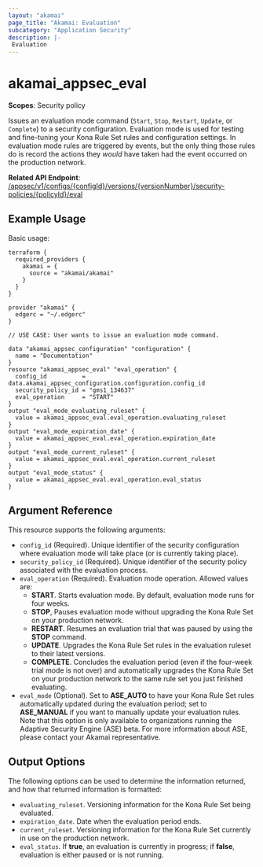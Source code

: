 ```yaml
---
layout: "akamai"
page_title: "Akamai: Evaluation"
subcategory: "Application Security"
description: |-
 Evaluation
---
```


# akamai_appsec_eval

**Scopes**: Security policy

Issues an evaluation mode command (`Start`, `Stop`, `Restart`, `Update`, or `Complete`) to a security configuration.
Evaluation mode is used for testing and fine-tuning your Kona Rule Set rules and configuration settings.
In evaluation mode rules are triggered by events, but the only thing those rules do is record the actions they *would* have taken had the event occurred on the production network.

**Related API Endpoint**: [/appsec/v1/configs/{configId}/versions/{versionNumber}/security-policies/{policyId}/eval](https://techdocs.akamai.com/application-security/reference/post-policy-eval)

## Example Usage

Basic usage:

```
terraform {
  required_providers {
    akamai = {
      source = "akamai/akamai"
    }
  }
}

provider "akamai" {
  edgerc = "~/.edgerc"
}

// USE CASE: User wants to issue an evaluation mode command.

data "akamai_appsec_configuration" "configuration" {
  name = "Documentation"
}
resource "akamai_appsec_eval" "eval_operation" {
  config_id          = data.akamai_appsec_configuration.configuration.config_id
  security_policy_id = "gms1_134637"
  eval_operation     = "START"
}
output "eval_mode_evaluating_ruleset" {
  value = akamai_appsec_eval.eval_operation.evaluating_ruleset
}
output "eval_mode_expiration_date" {
  value = akamai_appsec_eval.eval_operation.expiration_date
}
output "eval_mode_current_ruleset" {
  value = akamai_appsec_eval.eval_operation.current_ruleset
}
output "eval_mode_status" {
  value = akamai_appsec_eval.eval_operation.eval_status
}
```

## Argument Reference

This resource supports the following arguments:

- `config_id` (Required). Unique identifier of the security configuration where evaluation mode will take place (or is currently taking place).
- `security_policy_id` (Required). Unique identifier of the security policy associated with the evaluation process.
- `eval_operation` (Required). Evaluation mode operation. Allowed values are:
  - **START**. Starts evaluation mode. By default, evaluation mode runs for four weeks.
  - **STOP**, Pauses evaluation mode without upgrading the Kona Rule Set on your production network.
  - **RESTART**. Resumes an evaluation trial that was paused by using the **STOP** command.
  - **UPDATE**. Upgrades the Kona Rule Set rules in the evaluation ruleset to their latest versions.
  - **COMPLETE**. Concludes the evaluation period (even if the four-week trial mode is not over) and automatically upgrades the Kona Rule Set on your production network to the same rule set you just finished evaluating.
- `eval_mode` (Optional). Set to **ASE_AUTO** to have your Kona Rule Set rules automatically updated during the evaluation period; set to **ASE_MANUAL** if you want to manually update your evaluation rules. Note that this option is only available to organizations running the Adaptive Security Engine (ASE) beta. For more information about ASE, please contact your Akamai representative.

## Output Options

The following options can be used to determine the information returned, and how that returned information is formatted:

- `evaluating_ruleset`. Versioning information for the Kona Rule Set being evaluated.
- `expiration_date`. Date when the evaluation period ends.
- `current_ruleset`. Versioning information for the Kona Rule Set currently in use on the production network.
- `eval_status`. If **true**, an evaluation is currently in progress; if **false**, evaluation is either paused or is not running.
